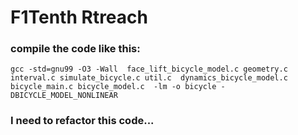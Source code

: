 # F1Tenth Rtreach

### compile the code like this: 

```
gcc -std=gnu99 -O3 -Wall  face_lift_bicycle_model.c geometry.c interval.c simulate_bicycle.c util.c  dynamics_bicycle_model.c  bicycle_main.c bicycle_model.c  -lm -o bicycle -DBICYCLE_MODEL_NONLINEAR
```

### I need to refactor this code...


